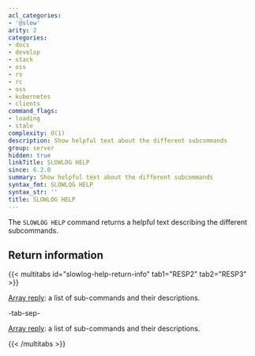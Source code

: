 ```yaml
---
acl_categories:
- '@slow'
arity: 2
categories:
- docs
- develop
- stack
- oss
- rs
- rc
- oss
- kubernetes
- clients
command_flags:
- loading
- stale
complexity: O(1)
description: Show helpful text about the different subcommands
group: server
hidden: true
linkTitle: SLOWLOG HELP
since: 6.2.0
summary: Show helpful text about the different subcommands
syntax_fmt: SLOWLOG HELP
syntax_str: ''
title: SLOWLOG HELP
---
```

The `SLOWLOG HELP` command returns a helpful text describing the different subcommands.

## Return information

{{< multitabs id="slowlog-help-return-info" 
    tab1="RESP2" 
    tab2="RESP3" >}}

[Array reply](../../develop/reference/protocol-spec#arrays): a list of sub-commands and their descriptions.

-tab-sep-

[Array reply](../../develop/reference/protocol-spec#arrays): a list of sub-commands and their descriptions.

{{< /multitabs >}}
